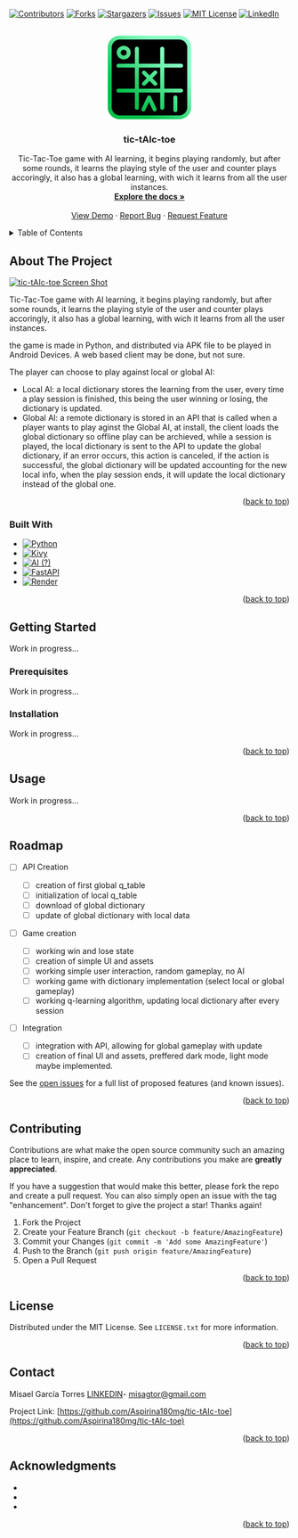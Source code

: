 <!-- Improved compatibility of back to top link: See: https://github.com/othneildrew/Best-README-Template/pull/73 -->

<a id="readme-top"></a>
<!--
*** Thanks for checking out the Best-README-Template. If you have a suggestion
*** that would make this better, please fork the repo and create a pull request
*** or simply open an issue with the tag "enhancement".
*** Don't forget to give the project a star!
*** Thanks again! Now go create something AMAZING! :D
-->



<!-- PROJECT SHIELDS -->
<!--
*** I'm using markdown "reference style" links for readability.
*** Reference links are enclosed in brackets [ ] instead of parentheses ( ).
*** See the bottom of this document for the declaration of the reference variables
*** for contributors-url, forks-url, etc. This is an optional, concise syntax you may use.
*** https://www.markdownguide.org/basic-syntax/#reference-style-links
-->

[![Contributors][contributors-shield]][contributors-url]
[![Forks][forks-shield]][forks-url]
[![Stargazers][stars-shield]][stars-url]
[![Issues][issues-shield]][issues-url]
[![MIT License][license-shield]][license-url]
[![LinkedIn][linkedin-shield]][linkedin-url]


<!-- PROJECT LOGO -->
<br />
<div align="center">
  <a href="https://github.com/Aspirina180mg/tic-tAIc-toe">
    <img src="IMG/logo.png" alt="Logo" width="150" height="150">
  </a>

<h3 align="center">tic-tAIc-toe</h3>

<p align="center">
    Tic-Tac-Toe game with AI learning, it begins playing randomly, but after some rounds, it learns the playing style of the user and counter plays accoringly, it also has a global learning, with wich it learns from all the user instances.
    <br />
    <a href="https://github.com/aspirina180mg/tic-tAIc-toe"><strong>Explore the docs »</strong></a>
    <br />
    <br />
    <a href="https://github.com/aspirina180mg/tic-tAIc-toe">View Demo</a>
    ·
    <a href="https://github.com/aspirina180mg/tic-tAIc-toe/issues/new?labels=bug&template=bug-report---.md">Report Bug</a>
    ·
    <a href="https://github.com/aspirina180mg/tic-tAIc-toe/issues/new?labels=enhancement&template=feature-request---.md">Request Feature</a>
  </p>
</div>



<!-- TABLE OF CONTENTS -->
<details>
  <summary>Table of Contents</summary>
  <ol>
    <li>
      <a href="#about-the-project">About The Project</a>
      <ul>
        <li><a href="#built-with">Built With</a></li>
      </ul>
    </li>
    <li>
      <a href="#getting-started">Getting Started</a>
      <ul>
        <li><a href="#prerequisites">Prerequisites</a></li>
        <li><a href="#installation">Installation</a></li>
      </ul>
    </li>
    <li><a href="#usage">Usage</a></li>
    <li><a href="#roadmap">Roadmap</a></li>
    <li><a href="#contributing">Contributing</a></li>
    <li><a href="#license">License</a></li>
    <li><a href="#contact">Contact</a></li>
    <li><a href="#acknowledgments">Acknowledgments</a></li>
  </ol>
</details>



<!-- ABOUT THE PROJECT -->
## About The Project

[![tic-tAIc-toe Screen Shot][product-screenshot]](https://example.com)

Tic-Tac-Toe game with AI learning, it begins playing randomly, but after some rounds, it learns the playing style of the user and counter plays accoringly, it also has a global learning, with wich it learns from all the user instances.

the game is made in Python, and distributed via APK file to be played in Android Devices. A web based client may be done, but not sure.

The player can choose to play against local or global AI:

* Local AI: a local dictionary stores the learning from the user, every time a play session is finished, this being the user winning or losing, the dictionary is updated.
* Global AI: a remote dictionary is stored in an API that is called when a player wants to play aginst the Global AI, at install, the client loads the global dictionary so offline play can be archieved, while a session is played, the local dictionary is sent to the API to update the global dictionary, if an error occurs, this action is canceled, if the action is successful, the global dictionary will be updated accounting for the new local info, when the play session ends, it will update the local dictionary instead of the global one.

<p align="right">(<a href="#readme-top">back to top</a>)</p>

### Built With

* [![Python][Python.org]][Python-url]
* [![Kivy][Kivy.org]][Kivy-url]
* [![AI (?)][AI.com]][AI-url]
* [![FastAPI][fastapi.tiangolo.com]][Fastapi-url]
* [![Render][render.com]][Render-url]

<p align="right">(<a href="#readme-top">back to top</a>)</p>



<!-- GETTING STARTED -->
## Getting Started

Work in progress...

<!--This is an example of how you may give instructions on setting up your project locally.
To get a local copy up and running follow these simple example steps.-->


### Prerequisites

Work in progress...

<!--This is an example of how to list things you need to use the software and how to install them.

* npm
  ```sh
  npm install npm@latest -g
  ```-->

### Installation

Work in progress...

<!--1. Get a free API Key at [https://example.com](https://example.com)
2. Clone the repo
   ```sh
   git clone https://github.com/Aspirina180mg/tic-tAIc-toe.git
   ```
3. Install NPM packages
   ```sh
   npm install
   ```
4. Enter your API in `config.js`
   ```js
   const API_KEY = 'ENTER YOUR API';
   ```-->

<p align="right">(<a href="#readme-top">back to top</a>)</p>

<!-- USAGE EXAMPLES -->
## Usage


Work in progress...

<!--Use this space to show useful examples of how a project can be used. Additional screenshots, code examples and demos work well in this space. You may also link to more resources.

_For more examples, please refer to the [Documentation](https://example.com)_-->

<p align="right">(<a href="#readme-top">back to top</a>)</p>

<!-- ROADMAP -->
## Roadmap

- [ ] API Creation

  - [ ] creation of first global q_table
  - [ ] initialization of local q_table
  - [ ] download of global dictionary
  - [ ] update of global dictionary with local data
- [ ] Game creation

  - [ ] working win and lose state
  - [ ] creation of simple UI and assets
  - [ ] working simple user interaction, random gameplay, no AI
  - [ ] working game with dictionary implementation (select local or global gameplay)
  - [ ] working q-learning algorithm, updating local dictionary after every session
- [ ] Integration

  - [ ] integration with API, allowing for global gameplay with update
  - [ ] creation of final UI and assets, preffered dark mode, light mode maybe implemented.

See the [open issues](https://github.com/aspirina180mg/tic-tAIc-toe/issues) for a full list of proposed features (and known issues).

<p align="right">(<a href="#readme-top">back to top</a>)</p>



<!-- CONTRIBUTING -->
## Contributing

Contributions are what make the open source community such an amazing place to learn, inspire, and create. Any contributions you make are **greatly appreciated**.

If you have a suggestion that would make this better, please fork the repo and create a pull request. You can also simply open an issue with the tag "enhancement".
Don't forget to give the project a star! Thanks again!

1. Fork the Project
2. Create your Feature Branch (`git checkout -b feature/AmazingFeature`)
3. Commit your Changes (`git commit -m 'Add some AmazingFeature'`)
4. Push to the Branch (`git push origin feature/AmazingFeature`)
5. Open a Pull Request

<p align="right">(<a href="#readme-top">back to top</a>)</p>



<!-- LICENSE -->
## License

Distributed under the MIT License. See `LICENSE.txt` for more information.

<p align="right">(<a href="#readme-top">back to top</a>)</p>

<!-- CONTACT -->
## Contact

Misael García Torres [LINKEDIN](https://www.linkedin.com/in/mgarciat/)- misagtor@gmail.com

Project Link: [https://github.com/Aspirina180mg/tic-tAIc-toe](https://github.com/Aspirina180mg/tic-tAIc-toe)

<p align="right">(<a href="#readme-top">back to top</a>)</p>



<!-- ACKNOWLEDGMENTS -->
## Acknowledgments

* []()
* []()
* []()

<p align="right">(<a href="#readme-top">back to top</a>)</p>

<!-- MARKDOWN LINKS & IMAGES -->
<!-- https://www.markdownguide.org/basic-syntax/#reference-style-links -->

[contributors-shield]: https://img.shields.io/github/contributors/Aspirina180mg/tic-tAIc-toe.svg?style=for-the-badge
[contributors-url]: https://github.com/Aspirina180mg/tic-tAIc-toe/graphs/contributors
[forks-shield]: https://img.shields.io/github/forks/Aspirina180mg/tic-tAIc-toe.svg?style=for-the-badge
[forks-url]: https://github.com/Aspirina180mg/tic-tAIc-toe/network/members
[stars-shield]: https://img.shields.io/github/stars/Aspirina180mg/tic-tAIc-toe.svg?style=for-the-badge
[stars-url]: https://github.com/Aspirina180mg/tic-tAIc-toe/stargazers
[issues-shield]: https://img.shields.io/github/issues/Aspirina180mg/tic-tAIc-toe.svg?style=for-the-badge
[issues-url]: https://github.com/Aspirina180mg/tic-tAIc-toe/issues
[license-shield]: https://img.shields.io/github/license/Aspirina180mg/tic-tAIc-toe.svg?style=for-the-badge
[license-url]: https://github.com/Aspirina180mg/tic-tAIc-toe/blob/master/LICENSE.txt
[linkedin-shield]: https://img.shields.io/badge/-LinkedIn-black.svg?style=for-the-badge&logo=linkedin&colorB=555
[linkedin-url]: https://linkedin.com/in/mgarciat

[product-screenshot]: IMG/screenshot.png

[Python.org]: https://img.shields.io/badge/Python-3776AB?style=for-the-badge&logo=python&logoColor=white
[Python-url]: https://https://www.python.org/
[Kivy.org]: https://img.shields.io/badge/Kivy-333?style=for-the-badge&logo=kivy&logoColor=white
[kivy-url]: https://kivy.org/
[AI.com]: https://img.shields.io/badge/AI-00BFFF?style=for-the-badge&logo=ai&logoColor=white
[AI-url]: https://www.google.com/
[Fastapi.tiangolo.com]: https://img.shields.io/badge/FastAPI-009688?style=for-the-badge&logo=fastapi&logoColor=white
[Fastapi-url]: https://fastapi.tiangolo.com/
[Render.com]: https://img.shields.io/badge/Render-46E3B7?style=for-the-badge&logo=render&logoColor=white
[Render-url]: https://render.com/